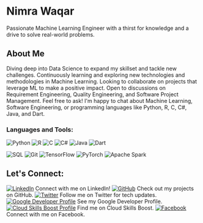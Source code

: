 # Nimra Waqar

Passionate Machine Learning Engineer with a thirst for knowledge and a drive to solve real-world problems.

## About Me

Diving deep into Data Science to expand my skillset and tackle new challenges. Continuously learning and exploring new technologies and methodologies in Machine Learning. Looking to collaborate on projects that leverage ML to make a positive impact. Open to discussions on Requirement Engineering, Quality Engineering, and Software Project Management. Feel free to ask! I'm happy to chat about Machine Learning, Software Engineering, or programming languages like Python, R, C, C#, Java, and Dart.

### Languages and Tools:

![Python](https://img.shields.io/badge/-Python-3776AB?style=flat-square&logo=python&logoColor=white)
![R](https://img.shields.io/badge/-R-276DC3?style=flat-square&logo=r&logoColor=white)
![C](https://img.shields.io/badge/-C-A8B9CC?style=flat-square&logo=c&logoColor=white)
![C#](https://img.shields.io/badge/-C%23-239120?style=flat-square&logo=c-sharp&logoColor=white)
![Java](https://img.shields.io/badge/-Java-007396?style=flat-square&logo=java&logoColor=white)
![Dart](https://img.shields.io/badge/-Dart-0175C2?style=flat-square&logo=dart&logoColor=white)

![SQL](https://img.shields.io/badge/-SQL-4479A1?style=flat-square&logo=sql&logoColor=white)
![Git](https://img.shields.io/badge/-Git-F05032?style=flat-square&logo=git&logoColor=white)
![TensorFlow](https://img.shields.io/badge/-TensorFlow-FF6F00?style=flat-square&logo=tensorflow&logoColor=white)
![PyTorch](https://img.shields.io/badge/-PyTorch-EE4C2C?style=flat-square&logo=pytorch&logoColor=white)
![Apache Spark](https://img.shields.io/badge/-Apache%20Spark-E25A1C?style=flat-square&logo=apache-spark&logoColor=white)

## Let's Connect:

[![LinkedIn](https://img.shields.io/badge/-LinkedIn-blue?style=for-the-badge&logo=linkedin)](https://www.linkedin.com/in/nimrahwaqar/) Connect with me on LinkedIn!
[![GitHub](https://img.shields.io/badge/-GitHub-black?style=for-the-badge&logo=github)](https://github.com/am-nimrah) Check out my projects on GitHub.
[![Twitter](https://img.shields.io/badge/-Twitter-1DA1F2?style=for-the-badge&logo=twitter&logoColor=white)](https://twitter.com/nimrah_waqar) Follow me on Twitter for tech updates.
[![Google Developer Profile](https://img.shields.io/badge/-Google%20Developer%20Profile-4285F4?style=for-the-badge&logo=google&logoColor=white)](https://developers.google.com/profile/u/NimraWaqar) See my Google Developer Profile.
[![Cloud Skills Boost Profile](https://img.shields.io/badge/-Cloud%20Skills%20Boost-4285F4?style=for-the-badge&logo=google&logoColor=white)](https://www.cloudskillsboost.google/public_profiles/89ba4cb7-8d82-44eb-b10b-7330cc7688f4) Find me on Cloud Skills Boost.
[![Facebook](https://img.shields.io/badge/-Facebook-1877F2?style=for-the-badge&logo=facebook&logoColor=white)](https://www.facebook.com/people/Nimra-Waqar/pfbid02UtvDKv6Fr9dgb34RgZoF8BgdAHJEedqNkqvSMYdHd1Fkn7xayvoCTs5wbjxiUm4El/) Connect with me on Facebook.
